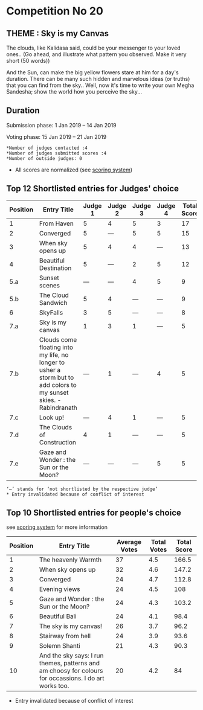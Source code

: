 # Competition No 20

## THEME : Sky is my Canvas

The clouds, like Kalidasa said, could be your messenger to your loved ones.. (Go ahead, and illustrate what pattern you observed. Make it very short (50 words))

And the Sun, can make the big yellow flowers stare at him for a day's duration.
There can be many such hidden and marvelous ideas (or truths) that you can find from the sky..
Well, now it's time to write your own Megha Sandesha; show the world how you perceive the sky...

## Duration 

Submission phase: 1 Jan 2019 – 14 Jan 2019

Voting phase: 15 Jan 2019 – 21 Jan 2019


	*Number of judges contacted :4					
	*Number of judges submitted scores :4					
	*Number of outside judges: 0					
* All scores are normalized (see [scoring system](https://github.com/photography2018/competition/blob/master/scoring.md))

## Top 12 Shortlisted entries for Judges' choice					

|Position | Entry Title |Judge 1 |Judge 2 |Judge 3| Judge 4|Total Score |
| --- | --- | --- | ---| ---|---| ---|
|1 |	From Haven	| 5 |	4	| 5 |	3	|17|
|2|	Converged | 	5 |	—	|5	|5	|15 |
|3|	When sky opens up|	5|	4	|4	|—|	13|
|4|	Beautiful Destination| 	5	|—	|2|	5|	12|
|5.a |	Sunset scenes|	—	|—|	4|	5	|9|
|5.b|	The Cloud Sandwich |	5	|4	|—|	—|	9|
|6|	SkyFalls|	3	|5|	—|	—|	8|
|7.a	|Sky is my canvas|	1	|3|	1|	—|	5|
|7.b|	Clouds come floating into my life, no longer to usher a storm but to add colors to my sunset skies. -Rabindranath|	—	|1	|—	|4|	5|
|7.c|	Look up!	|—|	4	|1|	—	|5|
|7.d|	The Clouds of Construction|	4|	1|	—|	—|	5|
|7.e|	Gaze and Wonder : the Sun or the Moon?|	—|	—|	—|	5|	5|

    ‘—’ stands for ‘not shortlisted by the respective judge’
    * Entry invalidated because of conflict of interest 

## Top 10 Shortlisted entries for people's choice
see [scoring system](https://github.com/photography2018/competition/blob/master/scoring.md) for more information 

| Position | Entry Title |  Average Votes |  Total Votes | Total Score |
| --- | --- |--- |---  | --- |
|1	|The heavenly Warmth |	37|	4.5|	166.5|
|2	|When sky opens up|	32|	4.6|	147.2|
|3	|Converged 	|24	|4.7	|112.8|
|4	|Evening views	|24	|4.5|	108|
|5	|Gaze and Wonder : the Sun or the Moon?|	24	|4.3	|103.2|
|6	|Beautiful Bali	|24	|4.1|	98.4|
|7	|The sky is my canvas!	|26	|3.7|	96.2|
|8	|Stairway from hell	|24	|3.9|	93.6|
|9	|Solemn Shanti 	|21|	4.3|	90.3|
|10|	And the sky says: I run themes, patterns and am choosy for colours for occassions. I do art works too.|	20	|4.2|	84|


   * Entry invalidated because of conflict of interest  
